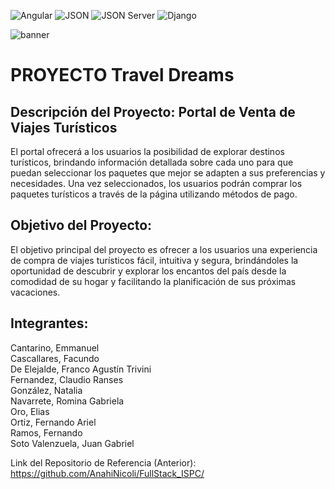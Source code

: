 ![Angular](https://img.shields.io/badge/Angular-17.x-red)
![JSON](https://img.shields.io/badge/JSON-Any-brightgreen)
![JSON Server](https://img.shields.io/badge/JSON%20Server-0.x-yellow)
![Django](https://img.shields.io/badge/Django-4.x-blue)

![banner](https://github.com/rominarg/angular17_ispc/assets/45200064/4db5f80d-d05b-4bb3-95b9-b1b8333c5dff)

# PROYECTO Travel Dreams

## Descripción del Proyecto: Portal de Venta de Viajes Turísticos

El portal ofrecerá a los usuarios la posibilidad de explorar destinos turísticos, brindando información detallada sobre cada uno para que puedan seleccionar los paquetes que mejor se adapten a sus preferencias y necesidades. Una vez seleccionados, los usuarios podrán comprar los paquetes turísticos a través de la página utilizando métodos de pago.

## Objetivo del Proyecto:

El objetivo principal del proyecto es ofrecer a los usuarios una experiencia de compra de viajes turísticos fácil, intuitiva y segura, brindándoles la oportunidad de descubrir y explorar los encantos del país desde la comodidad de su hogar y facilitando la planificación de sus próximas vacaciones.

## Integrantes:

Cantarino, Emmanuel  
Cascallares, Facundo  
De Elejalde, Franco Agustín Trivini  
Fernandez, Claudio Ranses  
González, Natalia  
Navarrete, Romina Gabriela  
Oro, Elias  
Ortiz, Fernando Ariel  
Ramos, Fernando  
Soto Valenzuela, Juan Gabriel  

Link del Repositorio de Referencia (Anterior):
https://github.com/AnahiNicoli/FullStack_ISPC/
